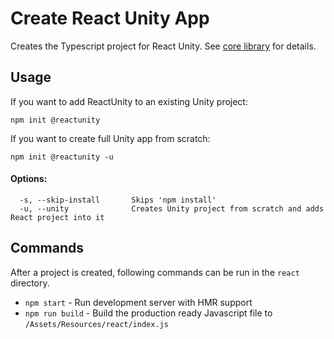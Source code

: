 # Create React Unity App

Creates the Typescript project for React Unity. See [core library](https://github.com/ReactUnity/core) for details.

## Usage

If you want to add ReactUnity to an existing Unity project:

`npm init @reactunity`

If you want to create full Unity app from scratch:

`npm init @reactunity -u`

#### Options:

```
  -s, --skip-install       Skips 'npm install'
  -u, --unity              Creates Unity project from scratch and adds React project into it
```

## Commands

After a project is created, following commands can be run in the `react` directory.

- `npm start` - Run development server with HMR support
- `npm run build` - Build the production ready Javascript file to `/Assets/Resources/react/index.js`
